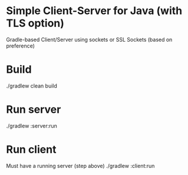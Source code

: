 # Simple Client-Server for Java (with TLS option)

Gradle-based Client/Server using sockets or SSL Sockets (based on preference)

# Build

./gradlew clean build

# Run server

./gradlew :server:run

# Run client

Must have a running server (step above)
./gradlew :client:run
